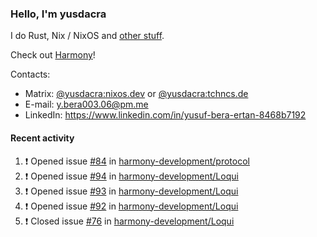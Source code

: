 ### Hello, I'm yusdacra

I do Rust, Nix / NixOS and [other stuff](https://yusdacra.gitlab.io/about).

Check out [Harmony](https://github.com/harmony-development)!

Contacts:
- Matrix: [@yusdacra:nixos.dev](https://matrix.to/#/@yusdacra:nixos.dev) or [@yusdacra:tchncs.de](https://matrix.to/#/@yusdacra:tchncs.de)
- E-mail: y.bera003.06@pm.me
- LinkedIn: https://www.linkedin.com/in/yusuf-bera-ertan-8468b7192

#### Recent activity

<!--START_SECTION:activity-->
1. ❗️ Opened issue [#84](https://github.com/harmony-development/protocol/issues/84) in [harmony-development/protocol](https://github.com/harmony-development/protocol)
2. ❗️ Opened issue [#94](https://github.com/harmony-development/Loqui/issues/94) in [harmony-development/Loqui](https://github.com/harmony-development/Loqui)
3. ❗️ Opened issue [#93](https://github.com/harmony-development/Loqui/issues/93) in [harmony-development/Loqui](https://github.com/harmony-development/Loqui)
4. ❗️ Opened issue [#92](https://github.com/harmony-development/Loqui/issues/92) in [harmony-development/Loqui](https://github.com/harmony-development/Loqui)
5. ❗️ Closed issue [#76](https://github.com/harmony-development/Loqui/issues/76) in [harmony-development/Loqui](https://github.com/harmony-development/Loqui)
<!--END_SECTION:activity-->
